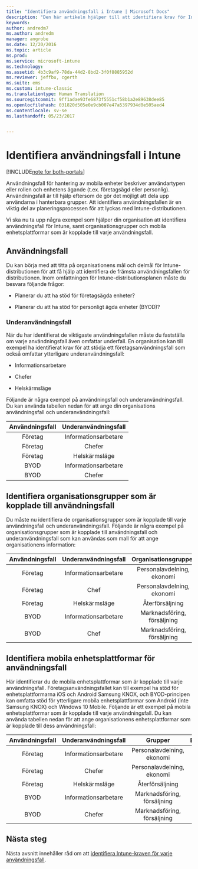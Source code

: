 ```yaml
---
title: "Identifiera användningsfall i Intune | Microsoft Docs"
description: "Den här artikeln hjälper till att identifiera krav för Intune-användningsfall och underfall för en Microsoft Intune-molnimplementering."
keywords: 
author: andredm7
ms.author: andredm
manager: angrobe
ms.date: 12/20/2016
ms.topic: article
ms.prod: 
ms.service: microsoft-intune
ms.technology: 
ms.assetid: 4b3c9af9-78da-44d2-8bd2-3f0f8885952d
ms.reviewer: jeffbu, cgerth
ms.suite: ems
ms.custom: intune-classic
ms.translationtype: Human Translation
ms.sourcegitcommit: 9ff1adae93fe6873f5551cf58b1a2e89638dee85
ms.openlocfilehash: 031820d505e0e9cb007e47a5397934d0e505aed4
ms.contentlocale: sv-se
ms.lasthandoff: 05/23/2017


---
```


# <a name="identify-intune-use-case-scenarios"></a>Identifiera användningsfall i Intune

[!INCLUDE[note for both-portals](../includes/note-for-both-portals.md)]

Användningsfall för hantering av mobila enheter beskriver användartypen eller rollen och enhetens ägande (t.ex. företagsägd eller personlig). Användningsfall är till hjälp eftersom de gör det möjligt att dela upp användarna i hanterbara grupper. Att identifiera användningsfallen är en viktig del av planeringsprocessen för att lyckas med Intune-distributionen.

Vi ska nu ta upp några exempel som hjälper din organisation att identifiera användningsfall för Intune, samt organisationsgrupper och mobila enhetsplattformar som är kopplade till varje användningsfall.

## <a name="use-case-scenarios"></a>Användningsfall

Du kan börja med att titta på organisationens mål och delmål för Intune-distributionen för att få hjälp att identifiera de främsta användningsfallen för distributionen. Inom omfattningen för Intune-distributionsplanen måste du besvara följande frågor:

-   Planerar du att ha stöd för företagsägda enheter?

-   Planerar du att ha stöd för personligt ägda enheter (BYOD)?

### <a name="sub-use-case-scenarios"></a>Underanvändningsfall

När du har identifierat de viktigaste användningsfallen måste du fastställa om varje användningsfall även omfattar underfall. En organisation kan till exempel ha identifierat krav för att stödja ett företagsanvändningsfall som också omfattar ytterligare underanvändningsfall:

-   Informationsarbetare

-   Chefer

-   Helskärmsläge

Följande är några exempel på användningsfall och underanvändningsfall. Du kan använda tabellen nedan för att ange din organisations användningsfall och underanvändningsfall:

| **Användningsfall** | **Underanvändningsfall** |
|:---:|:---:|
| Företag | Informationsarbetare |              
| Företag | Chefer |           
| Företag | Helskärmsläge |
| BYOD | Informationsarbetare |           
| BYOD | Chefer |

## <a name="identify-organizational-groups-associated-with-use-case-scenarios"></a>Identifiera organisationsgrupper som är kopplade till användningsfall

Du måste nu identifiera de organisationsgrupper som är kopplade till varje användningsfall och underanvändningsfall. Följande är några exempel på organisationsgrupper som är kopplade till användningsfall och underanvändningsfall som kan användas som mall för att ange organisationens information:

| **Användningsfall** | **Underanvändningsfall** | **Organisationsgrupper** |
|:---:|:---:|:---:|
| Företag | Informationsarbetare | Personalavdelning, ekonomi |               
| Företag | Chef | Personalavdelning, ekonomi |            
| Företag | Helskärmsläge | Återförsäljning |
| BYOD | Informationsarbetare | Marknadsföring, försäljning |            
| BYOD | Chef | Marknadsföring, försäljning |

## <a name="identify-mobile-device-platforms-for-use-case-scenarios"></a>Identifiera mobila enhetsplattformar för användningsfall

Här identifierar du de mobila enhetsplattformar som är kopplade till varje användningsfall. Företagsanvändningsfallet kan till exempel ha stöd för enhetsplattformarna iOS och Android Samsung KNOX, och BYOD-principen kan omfatta stöd för ytterligare mobila enhetsplattformar som Android (inte Samsung KNOX) och Windows 10 Mobile. Följande är ett exempel på mobila enhetsplattformar som är kopplade till varje användningsfall. Du kan använda tabellen nedan för att ange organisationens enhetsplattformar som är kopplade till dess användningsfall:

| **Användningsfall** | **Underanvändningsfall** | **Grupper** | **Enhetsplattformar** |   
|:---:|:---:|:---:|:---:|
| Företag | Informationsarbetare | Personalavdelning, ekonomi | iOS |                                                           
| Företag | Chefer | Personalavdelning, ekonomi | iOS |                                                           
| Företag | Helskärmsläge | Återförsäljning | Android |
| BYOD | Informationsarbetare | Marknadsföring, försäljning | iOS |                                                           
| BYOD | Chefer | Marknadsföring, försäljning | iOS |

## <a name="next-steps"></a>Nästa steg

Nästa avsnitt innehåller råd om att [identifiera Intune-kraven för varje användningsfall](section-3-determine-use-case-requirements.md).

